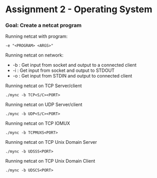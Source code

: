 # Assignment 2 - Operating System
### Goal: Create a netcat program

Running netcat with program:

`-e "<PROGRAM> <ARGS>"`

Running netcat on network:
* -b : Get input from socket and output to a connected client
* -i : Get input from socket and output to STDOUT
* -o : Get input from STDIN and output to connected client

Running netcat on TCP Server/client

`./mync -b TCP<S/C><PORT>`

Running netcat on UDP Server/client

`./mync -b UDP<S/C><PORT>`

Running netcat on TCP IOMUX

`./mync -b TCPMUXS<PORT>`

Running netcat on TCP Unix Domain Server

`./mync -b UDSSS<PORT>`

Running netcat on TCP Unix Domain Client

`./mync -b UDSCS<PORT>`




